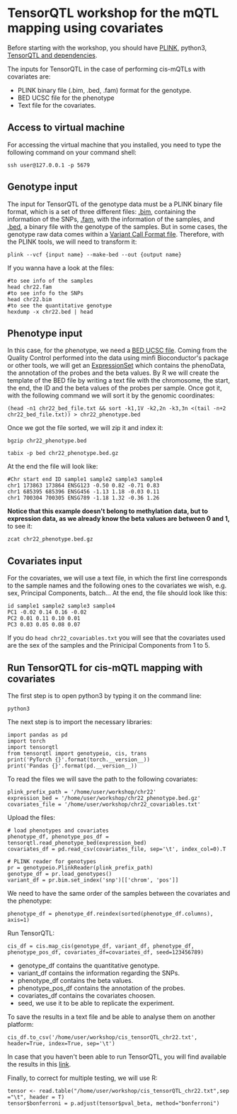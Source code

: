 # TensorQTL workshop for the mQTL mapping using covariates

Before starting with the workshop, you should have [PLINK](https://www.cog-genomics.org/plink/1.9/), python3, [TensorQTL and dependencies](https://github.com/broadinstitute/tensorqtl).

The inputs for TensorQTL in the case of performing cis-mQTLs with covariates are: 
- PLINK binary file (.bim, .bed, .fam) format for the genotype. 
- BED UCSC file for the phenotype 
- Text file for the covariates. 

## Access to virtual machine

For accessing the virtual machine that you installed, you need to type the following command on your command shell:

`ssh user@127.0.0.1 -p 5679`

## Genotype input

The input for TensorQTL of the genotype data must be a PLINK binary file format, which is a set of three different files: [.bim](https://www.cog-genomics.org/plink/1.9/formats#bim), containing the information of the SNPs, [.fam](https://www.cog-genomics.org/plink/1.9/formats#fam), with the information of the samples, and [.bed](https://www.cog-genomics.org/plink/1.9/formats#bed), a binary file with the genotype of the samples. But in some cases, the genotype raw data comes within a [Variant Call Format file](https://samtools.github.io/hts-specs/VCFv4.2.pdf). Therefore, with the PLINK tools, we will need to transform it: 

`plink --vcf {input name} --make-bed --out {output name}`

If you wanna have a look at the files: 
```
#to see info of the samples
head chr22.fam 
#to see info fo the SNPs
head chr22.bim 
#to see the quantitative genotype
hexdump -x chr22.bed | head 
```  

## Phenotype input

In this case, for the phenotype, we need a [BED UCSC file](https://genome.ucsc.edu/FAQ/FAQformat.html#format1). Coming from the Quality Control performed into the data using minfi Bioconductor's package or other tools, we will get an [ExpressionSet](https://www.bioconductor.org/packages/release/bioc/vignettes/Biobase/inst/doc/ExpressionSetIntroduction.pdf) which contains the phenoData, the annotation of the probes and the beta values. By R we will create the template of the BED file by writing a text file with the chromosome, the start, the end, the ID and the beta values of the probes per sample. Once got it, with the following command we will sort it by the genomic coordinates: 

`(head -n1 chr22_bed_file.txt && sort -k1,1V -k2,2n -k3,3n <(tail -n+2 chr22_bed_file.txt)) > chr22_phenotype.bed`

Once we got the file sorted, we will zip it and index it:

```
bgzip chr22_phenotype.bed

tabix -p bed chr22_phenotype.bed.gz
```

At the end the file will look like: 

```
#Chr start end ID sample1 sample2 sample3 sample4 
chr1 173863 173864 ENSG123 -0.50 0.82 -0.71 0.83
chr1 685395 685396 ENSG456 -1.13 1.18 -0.03 0.11
chr1 700304 700305 ENSG789 -1.18 1.32 -0.36 1.26
```
**Notice that this example doesn't belong to methylation data, but to expression data, as we already know the beta values are between 0 and 1,** to see it: 

`zcat chr22_phenotype.bed.gz`

## Covariates input

For the covariates, we will use a text file, in which the first line corresponds to the sample names and the following ones to the covariates we wish, e.g. sex, Principal Components, batch... At the end, the file should look like this: 

```
id sample1 sample2 sample3 sample4
PC1 -0.02 0.14 0.16 -0.02
PC2 0.01 0.11 0.10 0.01
PC3 0.03 0.05 0.08 0.07
```
If you do `head chr22_covariables.txt` you will see that the covariates used are the sex of the samples and the Prinicipal Components from 1 to 5. 

## Run TensorQTL for cis-mQTL mapping with covariates

The first step is to open python3 by typing it on the command line: 

`python3` 

The next step is to import the necessary libraries: 

```
import pandas as pd
import torch
import tensorqtl
from tensorqtl import genotypeio, cis, trans
print('PyTorch {}'.format(torch.__version__))
print('Pandas {}'.format(pd.__version__))
```

To read the files we will save the path to the following covariates: 

```
plink_prefix_path = '/home/user/workshop/chr22'
expression_bed = '/home/user/workshop/chr22_phenotype.bed.gz'
covariates_file = '/home/user/workshop/chr22_covariables.txt'
```

Upload the files: 

```
# load phenotypes and covariates
phenotype_df, phenotype_pos_df = tensorqtl.read_phenotype_bed(expression_bed)
covariates_df = pd.read_csv(covariates_file, sep='\t', index_col=0).T

# PLINK reader for genotypes
pr = genotypeio.PlinkReader(plink_prefix_path)
genotype_df = pr.load_genotypes()
variant_df = pr.bim.set_index('snp')[['chrom', 'pos']]
```

We need to have the same order of the samples between the covariates and the phenotype: 

`phenotype_df = phenotype_df.reindex(sorted(phenotype_df.columns), axis=1)`

Run TensorQTL: 

`cis_df = cis.map_cis(genotype_df, variant_df, phenotype_df, phenotype_pos_df, covariates_df=covariates_df, seed=123456789)`

- genotype_df contains the quantitative genotype.
- variant_df contains the information regarding the SNPs. 
- phenotype_df contains the beta values. 
- phenotype_pos_df contains the annotation of the probes. 
- covariates_df contains the covariates choosen. 
- seed, we use it to be able to replicate the experiment. 

To save the results in a text file and be able to analyse them on another platform: 

`cis_df.to_csv('/home/user/workshop/cis_tensorQTL_chr22.txt', header=True, index=True, sep='\t')`

In case that you haven't been able to run TensorQTL, you will find available the results in this [link](https://ehubox.ehu.eus/s/WNFxR97nzsNELoo). 

Finally, to correct for multiple testing, we will use R: 

```
tensor <- read.table("/home/user/workshop/cis_tensorQTL_chr22.txt",sep ="\t", header = T)
tensor$bonferroni = p.adjust(tensor$pval_beta, method="bonferroni")
```
